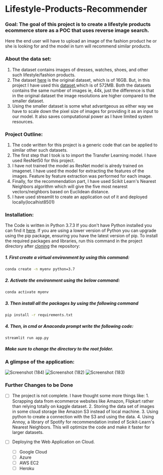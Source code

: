 # Lifestyle-Products-Recommender

### Goal: The goal of this project is to create a lifestyle products ecommerce store as a POC that uses reverse image search.
Here the end user will have to upload an image of the fashion product he or she is looking for and the model in turn will recommend similar products.

### About the data set: 
1. The dataset contains images of dresses, watches, shoes, and other such lifestyle/fashion products.
2. The dataset [here](https://www.kaggle.com/paramaggarwal/fashion-product-images-dataset) is the original dataset, which is of 16GB.
But, in this project I have used this [dataset](https://www.kaggle.com/paramaggarwal/fashion-product-images-small),which is
of 572MB. Both the datasets contains the same number of images ie, 44k, just the difference is that in the original dataset
the image resolutions are higher compared to the smaller dataset.
3. Using the smaller dataset is some what advantgeous as either way we have to scale down the pixel size of images for providing it as an input
to our model. It also saves computational power as I have limited system resources.  

### Project Outline:
1. The code written for this project is a generic code that can be applied to similar other such datasets.
2. The first step that I took is to import the Transfer Learning model. I have used ResNet50 for this project.
3. I have not trained the model as ResNet model is alredy trained on imagenet. I have used the model for extracting the features of the images.
Feature by feature extraction was performed for each image.
4. Finally, for the recommendation part, I have used Scikit Learn's Nearest Neighbors algorithm which will give the five most nearest vectors/neighbors
based on Euclidean distance.
5. I have used streamlit to create an application out of it and deployed locally(localhist8501)

### Installation:
The Code is written in Python 3.7.3 If you don't have Python installed you can find it [here](https://www.python.org/downloads/). If you are using a lower version of Python you can upgrade using the pip package, ensuring you have the latest version of pip. To install the required packages and libraries, run this command in the project directory after [cloning](https://www.howtogeek.com/451360/how-to-clone-a-github-repository/) the repository:

##### 1. First create a virtual environment by using this command:
```bash
conda create -n myenv python=3.7
```
##### 2. Activate the environment using the below command:
```bash
conda activate myenv
```
##### 3. Then install all the packages by using the following command
```bash
pip install -r requirements.txt
```
##### 4. Then, in cmd or Anaconda prompt write the following code:
```bash
streamlit run app.py
```
##### Make sure to change the directory to the root folder.  

### A glimpse of the application:
![Screenshot (184)](https://user-images.githubusercontent.com/75041273/135233035-a07eef75-8b44-474b-b6a1-825d6df4b7bd.png)
![Screenshot (182)](https://user-images.githubusercontent.com/75041273/135233402-cf211550-7385-4fc5-930b-2de0bfcf53e1.png)
![Screenshot (183)](https://user-images.githubusercontent.com/75041273/135233241-9fa6f13f-1d3e-4b8b-9a14-4b5b64b6f70f.png)

### Further Changes to be Done
- [ ] The project is not complete. I have thought some more things like:
      1. Scrapping data from ecommerce websites like Amazon, Flipkart rather than relying totally on kaggle dataset.
      2. Storing the data set of images in some cloud storage like Amazon S3 instead of local machine.
      3. Using python to create a connection with the S3 and using the data.
      4. Using Annoy, a library of Spotify for recommendation insted of Scikit-Learn's Nearest Neighbors. This will optimize the code and make it faster for 
         larger datasets. 

- [ ] Deploying the Web Application on Cloud.
     - [ ] Google Cloud 
     - [ ] Azure
     - [ ] AWS EC2
     - [ ] Heroku
